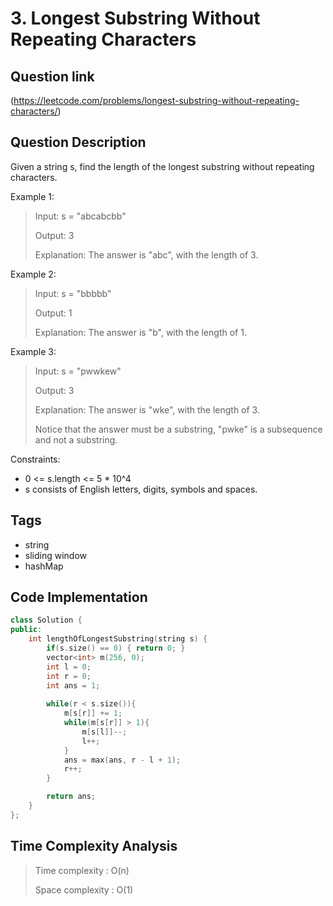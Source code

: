 # 3. Longest Substring Without Repeating Characters

## Question link
(https://leetcode.com/problems/longest-substring-without-repeating-characters/)

## Question Description
Given a string s, find the length of the longest substring without repeating characters.

Example 1:

> Input: s = "abcabcbb"
>
> Output: 3
>
> Explanation: The answer is "abc", with the length of 3.

Example 2:

> Input: s = "bbbbb"
>
> Output: 1
>
> Explanation: The answer is "b", with the length of 1.

Example 3:

> Input: s = "pwwkew"
>
> Output: 3
>
> Explanation: The answer is "wke", with the length of 3.
>
> Notice that the answer must be a substring, "pwke" is a subsequence and not a substring.
 

Constraints:
- 0 <= s.length <= 5 * 10^4
- s consists of English letters, digits, symbols and spaces.

## Tags
- string
- sliding window
- hashMap

## Code Implementation
```c++
class Solution {
public:
    int lengthOfLongestSubstring(string s) {
        if(s.size() == 0) { return 0; }
        vector<int> m(256, 0);
        int l = 0;
        int r = 0;
        int ans = 1;
        
        while(r < s.size()){
            m[s[r]] += 1;
            while(m[s[r]] > 1){
                m[s[l]]--;
                l++;
            }
            ans = max(ans, r - l + 1);
            r++;
        }

        return ans;
    }
};
```

## Time Complexity Analysis
> Time complexity  : O(n)
>
> Space complexity : O(1)